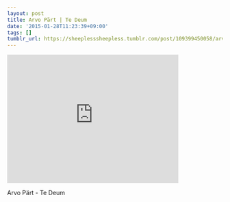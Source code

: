 ```yaml
---
layout: post
title: Arvo Pärt | Te Deum
date: '2015-01-28T11:23:39+09:00'
tags: []
tumblr_url: https://sheeplesssheepless.tumblr.com/post/109399450058/arvo-pärt-te-deum
---
```

<iframe width="400" height="300" id="youtube_iframe" src="https://www.youtube.com/embed/n5ghhmWrubY?feature=oembed&amp;enablejsapi=1&amp;origin=https://safe.txmblr.com&amp;wmode=opaque" frameborder="0" allow="accelerometer; autoplay; encrypted-media; gyroscope; picture-in-picture" allowfullscreen></iframe>  

Arvo Pärt - Te Deum

